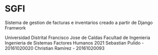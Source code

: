 # SGFI
Sistema de gestion de facturas e inventarios creado a partir de Django Framwork

Universidad Distrital Francisco Jose de Caldas
Facultad de Ingenieria
Ingenieria de Sistemas
Factores Humanos
2021
Sebastian Pulido  - 20161020020
Christian Ramírez - 20161020093
